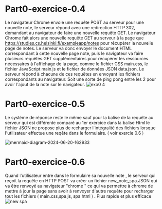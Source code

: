 # Part0-exercice-0.4

Le navigateur Chrome envoie une requête POST au serveur pour une nouvelle note, le serveur répond avec une redirection HTTP 302, demandant au navigateur de faire une nouvelle requête GET.
Le navigateur Chrome fait alors une nouvelle requête GET au serveur à la page que https://studies.cs.helsinki.fi/exampleapp/notes pour récupérer la nouvelle page de notes.
Le serveur va donc envoyer le document HTML correspondant à cette nouvelle page note, puis le navigateur va faire plusieurs requêtes GET supplémentaires pour récupérer les ressources nécessaires à l'affichage de la page, comme le fichier CSS main.css, le fichier JavaScript main.js et le fichier de données JSON data.json.
Le serveur répond à chacune de ces requêtes en envoyant les fichiers correspondants au navigateur. 
Soit une sorte de ping pong entre les 2 pour avoir l'ajout de la note sur le navigateur.
![exo0 4](https://github.com/Tokyo-Takeshi/Part0-exercice/assets/173046968/d62679c3-b8dd-45f2-9585-554177da3464)


# Part0-exercice-0.5
Le systéme de réponse reste le même sauf pour la balise de la requête au serveur qui est différente comparé au 1er exercice dans la balise Html
le fichier JSON ne propose plus de recharger l'intégralité des fichiers lorsque l'utilisateur effectue une reqête dans le formulaire. ( voir exercie 0.6 )

![mermaid-diagram-2024-06-20-162933](https://github.com/Tokyo-Takeshi/Part0-exercice-0.4/assets/173046968/e19aca09-4f21-48e3-8531-1add37c85482)

# Part0-exercice-0.6

Quand l'utilisateur entre dans le formulaire sa nouvelle note , le serveur qui reçoit la requête en HTTP POST va créer un fichier new_note_spa.JSON 
qui va être renvoyé au navigateur "chrome " ce qui va permettre à chrome de mettre à jour la page sans avoir à renvoyer d'autre requête pour recharger tout les fichiers ( main.css,spa.js, spa html ) . Plus rapide et plus efficace 
 ![new spa](https://github.com/Tokyo-Takeshi/Part0-exercice/assets/173046968/7f51b2e2-1938-4ca9-bff9-0ea4a6b9d7d5)
